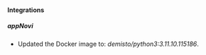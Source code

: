 
#### Integrations

##### appNovi

- Updated the Docker image to: *demisto/python3:3.11.10.115186*.
